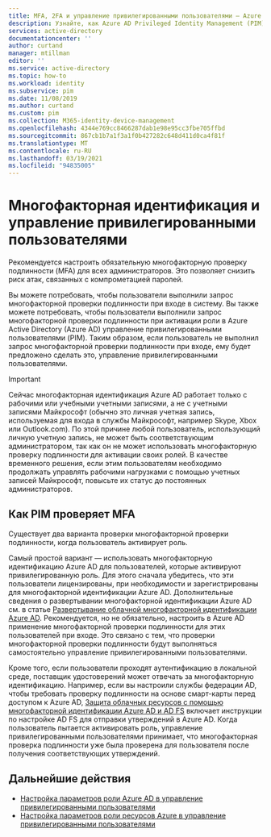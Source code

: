 ```yaml
---
title: MFA, 2FA и управление привилегированными пользователями — Azure AD | Документация Майкрософт
description: Узнайте, как Azure AD Privileged Identity Management (PIM) проверяет многофакторную проверку подлинности (MFA).
services: active-directory
documentationcenter: ''
author: curtand
manager: mtillman
editor: ''
ms.service: active-directory
ms.topic: how-to
ms.workload: identity
ms.subservice: pim
ms.date: 11/08/2019
ms.author: curtand
ms.custom: pim
ms.collection: M365-identity-device-management
ms.openlocfilehash: 4344e769cc8466287dab1e98e95cc3fbe705ffbd
ms.sourcegitcommit: 867cb1b7a1f3a1f0b427282c648d411d0ca4f81f
ms.translationtype: MT
ms.contentlocale: ru-RU
ms.lasthandoff: 03/19/2021
ms.locfileid: "94835005"
---
```

# <a name="multi-factor-authentication-and-privileged-identity-management"></a>Многофакторная идентификация и управление привилегированными пользователями

Рекомендуется настроить обязательную многофакторную проверку подлинности (MFA) для всех администраторов. Это позволяет снизить риск атак, связанных с компрометацией паролей.

Вы можете потребовать, чтобы пользователи выполнили запрос многофакторной проверки подлинности при входе в систему. Вы также можете потребовать, чтобы пользователи выполнили запрос многофакторной проверки подлинности при активации роли в Azure Active Directory (Azure AD) управление привилегированными пользователями (PIM). Таким образом, если пользователь не выполнил запрос многофакторной проверки подлинности при входе, ему будет предложено сделать это, управление привилегированными пользователями.

> [!IMPORTANT]
> Сейчас многофакторная идентификация Azure AD работает только с рабочими или учебными учетными записями, а не с учетными записями Майкрософт (обычно это личная учетная запись, используемая для входа в службы Майкрософт, например Skype, Xbox или Outlook.com). По этой причине любой пользователь, использующий личную учетную запись, не может быть соответствующим администратором, так как он не может использовать многофакторную проверку подлинности для активации своих ролей. В качестве временного решения, если этим пользователям необходимо продолжать управлять рабочими нагрузками с помощью учетных записей Майкрософт, повысьте их статус до постоянных администраторов.

## <a name="how-pim-validates-mfa"></a>Как PIM проверяет MFA

Существует два варианта проверки многофакторной проверки подлинности, когда пользователь активирует роль.

Самый простой вариант — использовать многофакторную идентификацию Azure AD для пользователей, которые активируют привилегированную роль. Для этого сначала убедитесь, что эти пользователи лицензированы, при необходимости и зарегистрированы для многофакторной идентификации Azure AD. Дополнительные сведения о развертывании многофакторной идентификации Azure AD см. в статье [Развертывание облачной многофакторной идентификации Azure AD](../authentication/howto-mfa-getstarted.md). Рекомендуется, но не обязательно, настроить в Azure AD применение многофакторной проверки подлинности для этих пользователей при входе. Это связано с тем, что проверки многофакторной проверки подлинности будут выполняться самостоятельно управление привилегированными пользователями.

Кроме того, если пользователи проходят аутентификацию в локальной среде, поставщик удостоверений может отвечать за многофакторную идентификацию. Например, если вы настроили службы федерации AD, чтобы требовать проверку подлинности на основе смарт-карты перед доступом к Azure AD, [Защита облачных ресурсов с помощью многофакторной идентификации Azure AD и AD FS](../authentication/howto-mfa-adfs.md) включает инструкции по настройке AD FS для отправки утверждений в Azure AD. Когда пользователь пытается активировать роль, управление привилегированными пользователями принимает, что многофакторная проверка подлинности уже была проверена для пользователя после получения соответствующих утверждений.

## <a name="next-steps"></a>Дальнейшие действия

- [Настройка параметров роли Azure AD в управление привилегированными пользователями](pim-how-to-change-default-settings.md)
- [Настройка параметров роли ресурсов Azure в управление привилегированными пользователями](pim-resource-roles-configure-role-settings.md)
